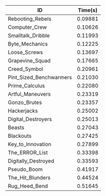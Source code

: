 |ID|Time(s)|
|-|-|
|Rebooting_Rebels|0.09881|
|Computer_Crew|0.10626|
|Smalltalk_Dribble|0.11993|
|Byte_Mechanics|0.12225|
|Loose_Screws|0.13697|
|Grapevine_Squad|0.17665|
|Creed_Symbol|0.20961|
|Pint_Sized_Benchwarmers|0.21030|
|Prime_Calculus|0.22080|
|Artful_Maneuvers|0.23319|
|Gonzo_Brutes|0.23357|
|Hackerjacks|0.25002|
|Digital_Destroyers|0.25013|
|Beasts|0.27043|
|Blackouts|0.27425|
|Key_to_Innovation|0.27899|
|The_ERROR_List|0.33398|
|Digitally_Destroyed|0.33593|
|Pseudo_Boom|0.41917|
|The_Hit_Blunders|0.44524|
|Rug_Heed_Bend|0.51645|
